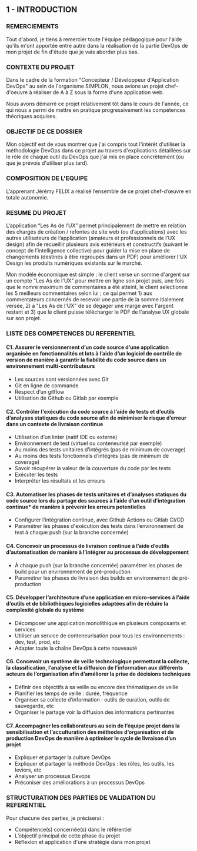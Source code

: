 ## 1 - INTRODUCTION

### REMERCIEMENTS

Tout d'abord, je tiens à remercier toute l'équipe pédagogique pour l'aide qu'ils m'ont apportée entre autre dans la réalisation de la partie DevOps de mon projet de fin d'étude que je vais aborder plus bas.

### CONTEXTE DU PROJET

Dans le cadre de la formation "Concepteur / Développeur d'Application DevOps" au sein de l'organisme SIMPLON, nous avions un projet chef-d'oeuvre à réaliser de A à Z sous la forme d'une application web.

Nous avons démarré ce projet relativement tôt dans le cours de l'année, ce qui nous a permi de mettre en pratique progressivement les compétences théoriques acquises.

### OBJECTIF DE CE DOSSIER

Mon objectif est de vous montrer que j'ai compris tout l'intérêt d'utiliser la méthodologie DevOps dans ce projet au travers d'explications détaillées sur le rôle de chaque outil du DevOps que j'ai mis en place concrètement (ou que je prévois d'utiliser plus tard).

### COMPOSITION DE L'EQUIPE

L’apprenant Jérémy FELIX a réalisé l’ensemble de ce projet chef-d’œuvre en totale autonomie.

### RESUME DU PROJET

L’application “Les As de l’UX” permet principalement de mettre en relation des chargés de création / refontes de site web (ou d’applications) avec les autres utilisateurs de l’application (amateurs et professionnels de l’UX design) afin de recueillir plusieurs avis extérieurs et constructifs (suivant le concept de l’intelligence collective) pour guider la mise en place de changements (destinés à être regroupés dans un PDF) pour améliorer l'UX Design les produits numériques existants sur le marché.

Mon modèle économique est simple : le client verse un somme d'argent sur un compte "Les As de l'UX" pour mettre en ligne son projet puis, une fois que le nomre maximum de commentaires a été atteint, le client selectionne les 5 meilleurs commentaires selon lui ; ce qui permet 1) aux commentateurs concernés de recevoir une partie de la somme itialement versée, 2) à "Les As de l'UX" de se dégager une marge avec l'argent restant et 3) que le client puisse télécharger le PDF de l'analyse UX globale sur son projet.

### LISTE DES COMPETENCES DU REFERENTIEL

#### C1. Assurer le versionnement d’un code source d’une application organisée en fonctionnalités et lots à l’aide d’un logiciel de contrôle de version de manière à garantir la fiabilité du code source dans un environnement multi-contributeurs
- Les sources sont versionnées avec Git
- Git en ligne de commande
- Respect d’un gitflow
- Utilisation de Github ou Gitlab par exemple

#### C2. Contrôler l'exécution du code source à l’aide de tests et d’outils d’analyses statiques du code source afin de minimiser le risque d’erreur dans un contexte de livraison continue
- Utilisation d’un linter (natif IDE ou externe)
- Environnement de test (virtuel ou conteneurisé par exemple)
- Au moins des tests unitaires d’intégrés (pas de minimum de coverage)
- Au moins des tests fonctionnels d’intégrés (pas de minimum de coverage)
- Savoir récupérer la valeur de la couverture du code par les tests
- Exécuter les tests
- Interpréter les résultats et les erreurs

#### C3. Automatiser les phases de tests unitaires et d’analyses statiques du code source lors du partage des sources à l’aide d’un outil d’intégration continue* de manière à prévenir les erreurs potentielles
- Configurer l’intégration continue, avec Github Actions ou Gitlab CI/CD
- Paramétrer les phases d'exécution des tests dans l’environnement de test à chaque push (sur la branche concernée)

#### C4. Concevoir un processus de livraison continue à l’aide d’outils d’automatisation de manière à l’intégrer au processus de développement
- À chaque push (sur la branche concernée) paramétrer les phases de build pour un environnement de pré-production
- Paramétrer les phases de livraison des builds en environnement de pré-production

#### C5. Développer l’architecture d’une application en micro-services à l’aide d’outils et de bibliothèques logicielles adaptées afin de réduire la complexité globale du système
- Décomposer une application monolithique en plusieurs composants et services
- Utiliser un service de conteneurisation pour tous les environnements : dev, test, prod, etc
- Adapter toute la chaîne DevOps à cette nouveauté

#### C6. Concevoir un système de veille technologique permettant la collecte, la classification, l’analyse et la diffusion de l’information aux différents acteurs de l’organisation afin d’améliorer la prise de décisions techniques
- Définir des objectifs à sa veille ou encore des thématiques de veille
- Planifier les temps de veille : durée, fréquence
- Organiser sa collecte d’information : outils de curation, outils de sauvegarde, etc
- Organiser le partage voir la diffusion des informations pertinantes

#### C7. Accompagner les collaborateurs au sein de l’équipe projet dans la sensibilisation et l’acculturation des méthodes d’organisation et de production DevOps de manière à optimiser le cycle de livraison d’un projet
- Expliquer et partager la culture DevOps
- Expliquer et partager la méthode DevOps : les rôles, les outils, les leviers, etc
- Analyser un processus Devops
- Préconiser des améliorations à un processus DevOps

### STRUCTURATION DES PARTIES DE VALIDATION DU REFERENTIEL

Pour chacune des parties, je préciserai :
- Compétence(s) concernée(s) dans le référentiel
- L’objectif principal de cette phase du projet
- Réflexion et application d'une stratégie dans mon projet
